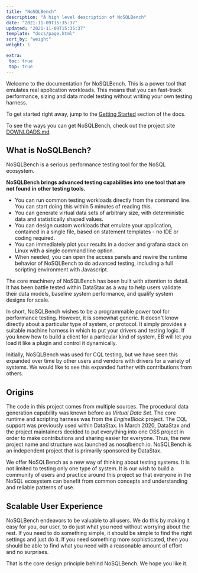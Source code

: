 ```yaml
---
title: "NoSQLBench"
description: "A high level description of NoSQLBench"
date: "2021-11-09T15:35:37"
updated: "2021-11-09T15:35:37"
template: "docs/page.html"
sort_by: "weight"
weight: 1

extra:
 toc: true
 top: true
---
```


Welcome to the documentation for NoSQLBench. This is a power tool that emulates real application
workloads. This means that you can fast-track performance, sizing and data model testing without
writing your own testing harness.

To get started right away, jump to the
[Getting Started](/docs/getting_started/00-get-nosqlbench) section of the docs.

To see the ways you can get NoSQLBench, check out the project site
[DOWNLOADS.md](https://github.com/nosqlbench/nosqlbench/blob/master/DOWNLOADS.md).

## What is NoSQLBench?

NoSQLBench is a serious performance testing tool for the NoSQL ecosystem.

**NoSQLBench brings advanced testing capabilities into one tool that are not found in other testing
tools.**

- You can run common testing workloads directly from the command line. You can start doing this
  within 5 minutes of reading this.
- You can generate virtual data sets of arbitrary size, with deterministic data and statistically
  shaped values.
- You can design custom workloads that emulate your application, contained in a single file, based
  on statement templates - no IDE or coding required.
- You can immediately plot your results in a docker and grafana stack on Linux with a single command
  line option.
- When needed, you can open the access panels and rewire the runtime behavior of NoSQLBench to do
  advanced testing, including a full scripting environment with Javascript.

The core machinery of NoSQLBench has been built with attention to detail. It has been battle tested
within DataStax as a way to help users validate their data models, baseline system performance, and
qualify system designs for scale.

In short, NoSQLBench wishes to be a programmable power tool for performance testing. However, it is
somewhat generic. It doesn't know directly about a particular type of system, or protocol. It simply
provides a suitable machine harness in which to put your drivers and testing logic. If you know how
to build a client for a particular kind of system, EB will let you load it like a plugin and control
it dynamically.

Initially, NoSQLBench was used for CQL testing, but we have seen this expanded over time by 
other users and vendors with drivers for a variety of systems. We would like to see this 
expanded further with contributions from others.

## Origins

The code in this project comes from multiple sources. The procedural data generation capability was
known before as _Virtual Data Set_. The core runtime and scripting harness was from the
_EngineBlock_ project. The CQL support was previously used within DataStax. In March 2020, DataStax
and the project maintainers decided to put everything into one OSS project in order to make
contributions and sharing easier for everyone. Thus, the new project name and structure was launched
as nosqlbench.io. NoSQLBench is an independent project that is primarily sponsored by DataStax.

We offer NoSQLBench as a new way of thinking about testing systems. It is not limited to testing
only one type of system. It is our wish to build a community of users and practice around this
project so that everyone in the NoSQL ecosystem can benefit from common concepts and understanding
and reliable patterns of use.

## Scalable User Experience

NoSQLBench endeavors to be valuable to all users. We do this by making it easy for you, our user, to
do just what you need without worrying about the rest. If you need to do something simple, it should
be simple to find the right settings and just do it. If you need something more sophisticated, then
you should be able to find what you need with a reasonable amount of effort and no surprises.

That is the core design principle behind NoSQLBench. We hope you like it.

